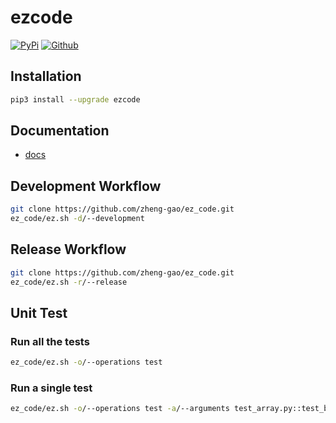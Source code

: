 # ezcode
[![PyPi](https://img.shields.io/pypi/v/ezcode.svg)](https://pypi.python.org/pypi/ezcode)
[![Github](https://img.shields.io/badge/github-master-brightgreen)](https://github.com/zheng-gao/ez_code)
## Installation
```bash
pip3 install --upgrade ezcode
```
## Documentation
* [docs](https://github.com/zheng-gao/ez_code/blob/main/docs)
## Development Workflow
```bash
git clone https://github.com/zheng-gao/ez_code.git
ez_code/ez.sh -d/--development
```
## Release Workflow
```bash
git clone https://github.com/zheng-gao/ez_code.git
ez_code/ez.sh -r/--release
```
## Unit Test
### Run all the tests
```bash
ez_code/ez.sh -o/--operations test
```
### Run a single test
```bash
ez_code/ez.sh -o/--operations test -a/--arguments test_array.py::test_binary_search
```
